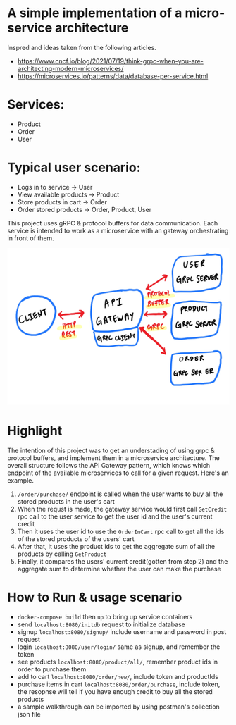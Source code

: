 # A simple implementation of a micro-service architecture
Inspred and ideas taken from the following articles.
- <https://www.cncf.io/blog/2021/07/19/think-grpc-when-you-are-architecting-modern-microservices/>
- <https://microservices.io/patterns/data/database-per-service.html>

# Services:
- Product
- Order
- User

# Typical user scenario:
- Logs in to service -> User 
- View available products -> Product
- Store products in cart -> Order
- Order stored products -> Order, Product, User

This project uses gRPC & protocol buffers for data communication. Each service is intended to work as a microservice with an gateway orchestrating in front of them.

![architecture](./components.jpeg?raw=true "architecture")

# Highlight
The intention of this project was to get an understading of using grpc & protocol buffers, and implement them in a microservice architecture. The overall structure follows the API Gateway pattern, which knows which endpoint of the available microservices to call for a given request. Here's an example.

1. `/order/purchase/` endpoint is called when the user wants to buy all the stored products in the user's cart
2. When the requst is made, the gateway service would first call `GetCredit` rpc call to the user service to get the user id and the user's current credit
3. Then it uses the user id to use the `OrderInCart` rpc call to get all the ids of the stored products of the users' cart
4. After that, it uses the product ids to get the aggregate sum of all the products by calling `GetProduct`
5. Finally, it compares the users' current credit(gotten from step 2) and the aggregate sum to determine whether the user can make the purchase

# How to Run & usage scenario
- `docker-compose build` then `up` to bring up service containers
- send `localhost:8080/initdb` request to initialize database
- signup `localhost:8080/signup/` include username and password in post request
- login `localhost:8080/user/login/` same as signup, and remember the token
- see products `localhost:8080/product/all/`, remember product ids in order to purchase them
- add to cart `localhost:8080/order/new/`, include token and productIds
- purchase items in cart `localhost:8080/order/purchase`, include token, the resopnse will tell if you have enough credit to buy all the stored products
- a sample walkthrough can be imported by using postman's collection json file
